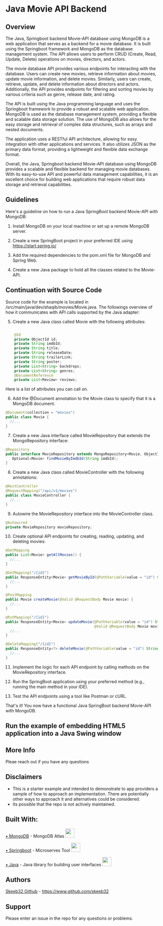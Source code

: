 # Java Movie API Backend

## Overview
The Java, Springboot backend Movie-API database using MongoDB is a web application that serves as a backend for a movie database. It is built using the Springboot framework and MongoDB as the database management system. The API allows users to perform CRUD (Create, Read, Update, Delete) operations on movies, directors, and actors.

The movie database API provides various endpoints for interacting with the database. Users can create new movies, retrieve information about movies, update movie information, and delete movies. Similarly, users can create, retrieve, update, and delete information about directors and actors. Additionally, the API provides endpoints for filtering and sorting movies by various criteria such as genre, release date, and rating.

The API is built using the Java programming language and uses the Springboot framework to provide a robust and scalable web application. MongoDB is used as the database management system, providing a flexible and scalable data storage solution. The use of MongoDB also allows for the easy storage and retrieval of complex data structures, such as arrays and nested documents.

The application uses a RESTful API architecture, allowing for easy integration with other applications and services. It also utilizes JSON as the primary data format, providing a lightweight and flexible data exchange format.

Overall, the Java, Springboot backend Movie-API database using MongoDB provides a scalable and flexible backend for managing movie databases. With its easy-to-use API and powerful data management capabilities, it is an excellent choice for building web applications that require robust data storage and retrieval capabilities.

## Guidelines
Here's a guideline on how to run a Java SpringBoot backend Movie-API with MongoDB:

1. Install MongoDB on your local machine or set up a remote MongoDB server.

2. Create a new SpringBoot project in your preferred IDE using https://start.spring.io/

3. Add the required dependencies to the pom.xml file for MongoDB and Spring Web.

4. Create a new Java package to hold all the classes related to the Movie-API.



## Continuation with Source Code 

Source code for the example is located in /src/main/java/dev/shaqib/movies/Movie.java.  The followings overview of how it communicates with API calls supported by the Java adapter:

5. Create a new Java class called Movie with the following attributes:

```java

    @Id
    private ObjectId id;
    private String imdbId;
    private String title;
    private String releaseDate;
    private String trailerLink;
    private String poster;
    private List<String> backdrops;
    private List<String> genres;
    @DocumentReference
    private List<Review> reviews;

```
   Here is a list of attributes you can call on.

6. Add the @Document annotation to the Movie class to specify that it is a MongoDB document.

```java
@Document(collection = "movies")
public class Movie {
  //...
}
```
   

7. Create a new Java interface called MovieRepository that extends the MongoRepository interface:

 ```java
@Repository
public interface MovieRepository extends MongoRepository<Movie, ObjectId> {
    Optional<Movie> findMovieByImdbId(String imdbId);
}

```

8.  Create a new Java class called MovieController with the following annotations:

```java
@RestController
@RequestMapping("/api/v1/movies")
public class MovieController {
  //...
}

```

9. Autowire the MovieRepository interface into the MovieController class.

```java
@Autowired
private MovieRepository movieRepository;

```

10. Create optional API endpoints for creating, reading, updating, and deleting movies:

```java
@GetMapping
public List<Movie> getAllMovies() {
  //...
}

@GetMapping("/{id}")
public ResponseEntity<Movie> getMovieById(@PathVariable(value = "id") String movieId) {
  //...
}

@PostMapping
public Movie createMovie(@Valid @RequestBody Movie movie) {
  //...
}

@PutMapping("/{id}")
public ResponseEntity<Movie> updateMovie(@PathVariable(value = "id") String movieId,
                                         @Valid @RequestBody Movie movieDetails) {
  //...
}

@DeleteMapping("/{id}")
public ResponseEntity<?> deleteMovie(@PathVariable(value = "id") String movieId) {
  //...
}

```

11. Implement the logic for each API endpoint by calling methods on the MovieRepository interface.

12. Run the SpringBoot application using your preferred method (e.g., running the main method in your IDE).

13. Test the API endpoints using a tool like Postman or cURL.

That's it! You now have a functional Java SpringBoot backend Movie-API with MongoDB.

## Run the example of embedding HTML5 application into a Java Swing window


## More Info
Pleae reach out if you have any questions

## Disclaimers
* This is a starter example and intended to demonstrate to app providers a sample of how to approach an implementation. There are potentially other ways to approach it and alternatives could be considered. 
* Its possible that the repo is not actively maintained.


## Built With:
<a href=“https://www.mongodb.com/“ target=“_new”>• MongoDB</a> - MongoDB Atlas <img src="https://www.vectorlogo.zone/logos/mongodb/mongodb-icon.svg" width='30' /> </br>  


<a href=“https://start.spring.io/“ target=“_new”>• Springboot</a> - Microserves Tool <img src='https://www.vectorlogo.zone/logos/springio/springio-icon.svg' width='30'/> </br> 


<a href=“https://www.oracle.com/java/“ target=“_new”>• Java</a> - Java library for building user interfaces <img src='https://github.com/MarikIshtar007/MarikIshtar007/blob/master/images/java.svg' width='30'/> </br> 


## Authors
<a href=“https://www.github.com/skeeb32“ target=“_new”>Skeeb32 Github</a> - https://www.github.com/skeeb32


## Support
Please enter an issue in the repo for any questions or problems. 
<br>
